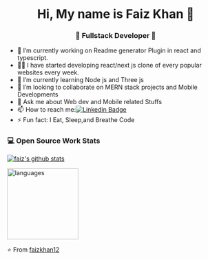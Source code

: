 <h1 align="center"> Hi, My name is Faiz Khan 👋 </h1>
<h3 align="center">🚀 Fullstack Developer 🚀</h3>

- 🔭 I’m currently working on Readme generator Plugin in react and typescript.  
- 👨‍💻 I have started developing react/next js clone of every popular websites every week.
- 🌱 I’m currently learning Node js and Three js
- 👯 I’m looking to collaborate on MERN stack projects and Mobile Developments
- 💬 Ask me about Web dev and Mobile related Stuffs
- 📫 How to reach me:[![Linkedin Badge](https://img.shields.io/badge/-LinkedIn-blue?style=flat-square&logo=Linkedin&logoColor=white&link=)](https://www.linkedin.com/in/faiz-khan-8b4a55147/) 
- ⚡ Fun fact: I Eat, Sleep,and Breathe Code

### 💻 Open Source Work Stats
[![faiz's github stats](https://github-readme-stats.vercel.app/api?username=faizkhan12)](https://github.com/faizkhan12/github-readme-stats)

<img src="https://github-readme-stats.vercel.app/api/top-langs/?username=faizkhan12&layout=compact&theme=tokyonight&count_private=true" alt="languages" height="165">


⭐️ From [faizkhan12](https://github.com/faizkhan12)
